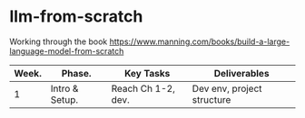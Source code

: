 # llm-from-scratch
Working through the book  https://www.manning.com/books/build-a-large-language-model-from-scratch


|Week. |Phase.         |Key Tasks|Deliverables|
|:---  |---            |---      |---         |
|1    |Intro & Setup. | Reach Ch 1-2, dev.    | Dev env, project structure |